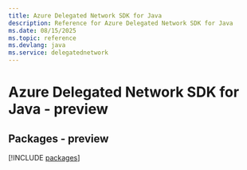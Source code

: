 ```yaml
---
title: Azure Delegated Network SDK for Java
description: Reference for Azure Delegated Network SDK for Java
ms.date: 08/15/2025
ms.topic: reference
ms.devlang: java
ms.service: delegatednetwork
---
```

# Azure Delegated Network SDK for Java - preview
## Packages - preview
[!INCLUDE [packages](delegated-network-index.md)]